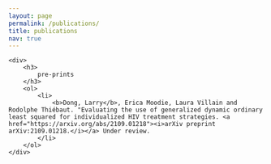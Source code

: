 ```yaml
---
layout: page
permalink: /publications/
title: publications
nav: true
---
```


<div class="publications">

    <div>
        <h3>
            pre-prints
        </h3>
        <ol>
            <li>
                <b>Dong, Larry</b>, Erica Moodie, Laura Villain and Rodolphe Thiébaut. "Evaluating the use of generalized dynamic ordinary least squared for individualized HIV treatment strategies. <a href="https://arxiv.org/abs/2109.01218"><i>arXiv preprint arXiv:2109.01218.</i></a> Under review.
            </li>
        </ol>
    </div>

</div>
